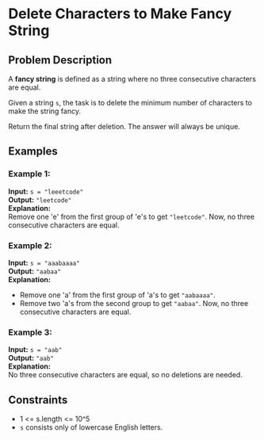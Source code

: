 # Delete Characters to Make Fancy String

## Problem Description
A **fancy string** is defined as a string where no three consecutive characters are equal.

Given a string `s`, the task is to delete the minimum number of characters to make the string fancy. 

Return the final string after deletion. The answer will always be unique.

## Examples

### Example 1:
**Input:** `s = "leeetcode"`  
**Output:** `"leetcode"`  
**Explanation:**  
Remove one 'e' from the first group of 'e's to get `"leetcode"`. Now, no three consecutive characters are equal.

### Example 2:
**Input:** `s = "aaabaaaa"`  
**Output:** `"aabaa"`  
**Explanation:**  
- Remove one 'a' from the first group of 'a's to get `"aabaaaa"`.
- Remove two 'a's from the second group to get `"aabaa"`. Now, no three consecutive characters are equal.

### Example 3:
**Input:** `s = "aab"`  
**Output:** `"aab"`  
**Explanation:**  
No three consecutive characters are equal, so no deletions are needed.

## Constraints
- 1 <= s.length <= 10^5
- `s` consists only of lowercase English letters.
